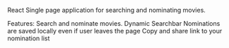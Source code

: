React Single page application for searching and nominating movies.

Features:
Search and nominate movies.
Dynamic Searchbar
Nominations are saved locally even if user leaves the page
Copy and share link to your nomination list
